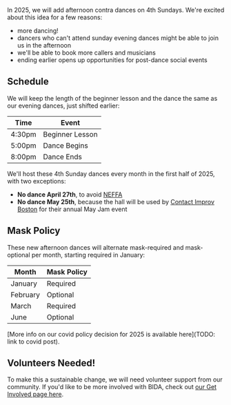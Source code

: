 In 2025, we will add afternoon contra dances on 4th Sundays. We're excited about this idea for a few reasons:
- more dancing!
- dancers who can't attend sunday evening dances might be able to join us in the afternoon
- we'll be able to book more callers and musicians
- ending earlier opens up opportunities for post-dance social events
## Schedule
We will keep the length of the beginner lesson and the dance the same as our evening dances, just shifted earlier: 

| Time   | Event           |
| ------ | --------------- |
| 4:30pm | Beginner Lesson |
| 5:00pm | Dance Begins    |
| 8:00pm | Dance Ends      |

We'll host these 4th Sunday dances every month in the first half of 2025, with two exceptions:
- **No dance April 27th**, to avoid [NEFFA](https://www.neffa.org/festival-home/)
- **No dance May 25th**, because the hall will be used by [Contact Improv Boston](https://contactimprovboston.com/yearly_events) for their annual May Jam event
## Mask Policy
These new afternoon dances will alternate mask-required and mask-optional per month, starting required in January:

| Month    | Mask Policy |
| -------- | ----------- |
| January  | Required    |
| February | Optional    |
| March    | Required    |
| June     | Optional    |

[More info on our covid policy decision for 2025 is available here](TODO: link to covid post).
## Volunteers Needed!
To make this a sustainable change, we will need volunteer support from our community. If you'd like to be more involved with BIDA, check out [our Get Involved page here](https://www.bidadance.org/get-involved).
